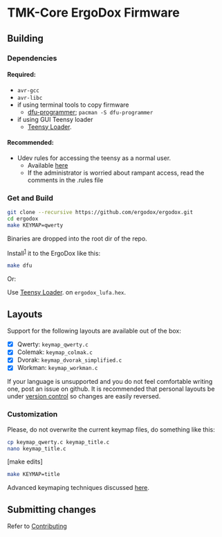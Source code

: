 # TMK-Core ErgoDox Firmware

## Building

### Dependencies

#### Required:

 * `avr-gcc`
 * `avr-libc`
 * if using terminal tools to copy firmware
   * [dfu-programmer](https://dfu-programmer.github.io); `pacman -S dfu-programmer`
 * if using GUI Teensy loader
   * [Teensy Loader](https://www.pjrc.com/teensy/loader.html).

#### Recommended:

 * Udev rules for accessing the teensy as a normal user.
   * Available [here](http://www.pjrc.com/teensy/49-teensy.rules)
   * If the administrator is worried about rampant access, read the
     comments in the .rules file

### Get and Build

```sh
git clone --recursive https://github.com/ergodox/ergodox.git
cd ergodox
make KEYMAP=qwerty
```

Binaries are dropped into the root dir of the repo.

Install<sup>[1][teensy_install]</sup> it to the ErgoDox like this:

```sh
make dfu
```
Or:

Use [Teensy Loader](https://www.pjrc.com/teensy/loader.html).
on `ergodox_lufa.hex`.

[teensy_install]: #
(Other installation options are covered in ./Makefile)

## Layouts

Support for the following layouts are available out of the box:

- [x] Qwerty: `keymap_qwerty.c`
- [x] Colemak: `keymap_colmak.c`
- [x] Dvorak: `keymap_dvorak_simplified.c`
- [x] Workman: `keymap_workman.c`

If your language is unsupported and you do not feel comfortable writing one, post an issue on github.
It is recommended that personal layouts be under [version control](http://oss-watch.ac.uk/resources/versioncontrol) so changes are easily reversed.

### Customization

Please, do not overwrite the current keymap files, do something like this:

```sh
cp keymap_qwerty.c keymap_title.c
nano keymap_title.c
```

[make edits]

```sh
make KEYMAP=title
```

Advanced keymaping techniques discussed [here](doc/Advanced-keymaps.md).

## Submitting changes

Refer to [Contributing](CONTRIBUTING.md)
